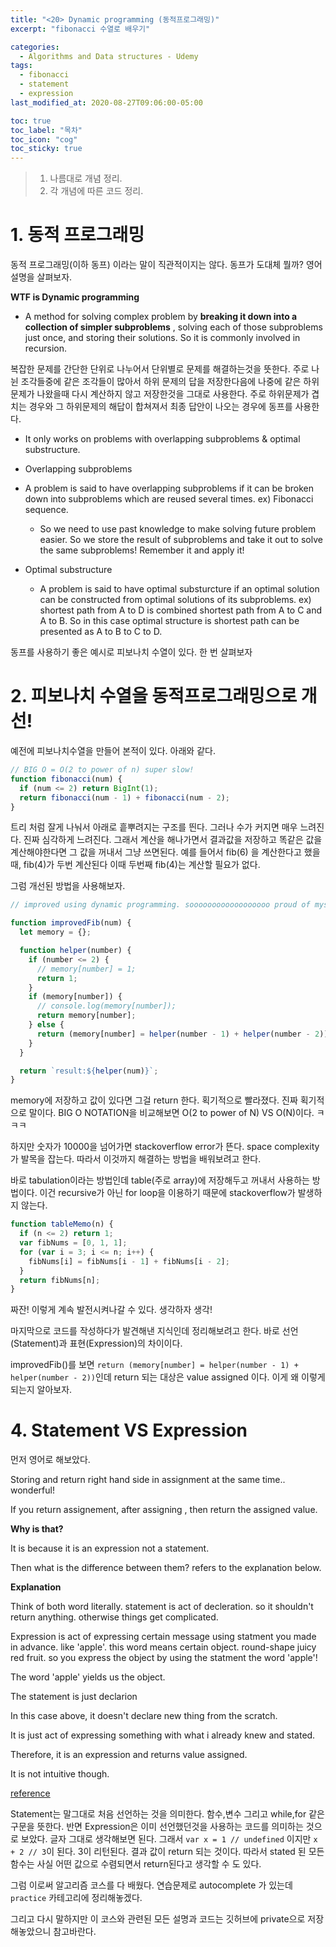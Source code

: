 ```yaml
---
title: "<20> Dynamic programming (동적프로그래밍)"
excerpt: "fibonacci 수열로 배우기"

categories:
  - Algorithms and Data structures - Udemy
tags:
  - fibonacci
  - statement
  - expression
last_modified_at: 2020-08-27T09:06:00-05:00

toc: true
toc_label: "목차"
toc_icon: "cog"
toc_sticky: true
---
```


> 1. 나름대로 개념 정리.
> 2. 각 개념에 따른 코드 정리.

# 1. 동적 프로그래밍

동적 프로그래밍(이하 동프) 이라는 말이 직관적이지는 않다. 동프가 도대체 뭘까? 영어 설명을 살펴보자.

**WTF is Dynamic programming**

- A method for solving complex problem by **breaking it down into a collection of simpler subproblems** , solving each of those subproblems just once, and storing their solutions. So it is commonly involved in recursion.

복잡한 문제를 간단한 단위로 나누어서 단위별로 문제를 해결하는것을 뜻한다. 주로 나뉜 조각들중에 같은 조각들이 많아서 하위 문제의 답을 저장한다음에 나중에 같은 하위문제가 나왔을때 다시 계산하지 않고 저장한것을 그대로 사용한다. 주로 하위문제가 겹치는 경우와 그 하위문제의 해답이 합쳐져서 최종 답안이 나오는 경우에 동프를 사용한다.

- It only works on problems with overlapping subproblems & optimal substructure.

- Overlapping subproblems

- A problem is said to have overlapping subproblems if it can be broken down into subproblems which are reused several times. ex) Fibonacci sequence.

  - So we need to use past knowledge to make solving future problem easier. So we store the result of subproblems and take it out to solve the same subproblems! Remember it and apply it!

- Optimal substructure

  - A problem is said to have optimal substurcture if an optimal solution can be constructed from optimal solutions of its subproblems. ex) shortest path from A to D is combined shortest path from A to C and A to B. So in this case optimal structure is shortest path can be presented as A to B to C to D.

동프를 사용하기 좋은 예시로 피보나치 수열이 있다. 한 번 살펴보자

# 2. 피보나치 수열을 동적프로그래밍으로 개선!

예전에 피보나치수열을 만들어 본적이 있다. 아래와 같다.

```javascript
// BIG O = O(2 to power of n) super slow!
function fibonacci(num) {
  if (num <= 2) return BigInt(1);
  return fibonacci(num - 1) + fibonacci(num - 2);
}
```

트리 처럼 잘게 나눠서 아래로 흩뿌려지는 구조를 띈다. 그러나 수가 커지면 매우 느려진다. 진짜 심각하게 느려진다.
그래서 계산을 해나가면서 결과값을 저장하고 똑같은 값을 계산해야한다면 그 값을 꺼내서 그냥 쓰면된다. 예를 들어서 fib(6) 을 계산한다고 했을때, fib(4)가 두번 계산된다 이때 두번째 fib(4)는 계산할 필요가 없다.

그럼 개선된 방법을 사용해보자.

```javascript
// improved using dynamic programming. soooooooooooooooooo proud of myself!!!!!!!!!!!!!!!

function improvedFib(num) {
  let memory = {};

  function helper(number) {
    if (number <= 2) {
      // memory[number] = 1;
      return 1;
    }
    if (memory[number]) {
      // console.log(memory[number]);
      return memory[number];
    } else {
      return (memory[number] = helper(number - 1) + helper(number - 2));
    }
  }

  return `result:${helper(num)}`;
}
```

memory에 저장하고 값이 있다면 그걸 return 한다. 획기적으로 빨라졌다. 진짜 획기적으로 말이다. BIG O NOTATION을 비교해보면 O(2 to power of N) VS O(N)이다. ㅋㅋㅋ

하지만 숫자가 10000을 넘어가면 stackoverflow error가 뜬다. space complexity 가 발목을 잡는다. 따라서 이것까지 해결하는 방법을 배워보려고 한다.

바로 tabulation이라는 방법인데 table(주로 array)에 저장해두고 꺼내서 사용하는 방법이다. 이건 recursive가 아닌 for loop을 이용하기 때문에 stackoverflow가 발생하지 않는다.

```javascript
function tableMemo(n) {
  if (n <= 2) return 1;
  var fibNums = [0, 1, 1];
  for (var i = 3; i <= n; i++) {
    fibNums[i] = fibNums[i - 1] + fibNums[i - 2];
  }
  return fibNums[n];
}
```

짜잔! 이렇게 계속 발전시켜나갈 수 있다. 생각하자 생각!

마지막으로 코드를 작성하다가 발견해낸 지식인데 정리해보려고 한다. 바로 선언(Statement)과 표현(Expression)의 차이이다.

improvedFib()를 보면 `return (memory[number] = helper(number - 1) + helper(number - 2))`인데 return 되는 대상은 value assigned 이다. 이게 왜 이렇게 되는지 알아보자.

# 4. Statement VS Expression

먼저 영어로 해보았다.

Storing and return right hand side in assignment at the same time.. wonderful!

If you return assignement, after assigning , then return the assigned value.

**Why is that?**

It is because it is an expression not a statement.

Then what is the difference between them? refers to the explanation below.

**Explanation**

Think of both word literally. statement is act of decleration. so it shouldn't return anything. otherwise things get complicated.

Expression is act of expressing certain message using statment you made in advance. like 'apple'. this word means certain object. round-shape juicy red fruit. so you express the object by using the statment the word 'apple'!

The word 'apple' yields us the object.

The statement is just declarion

In this case above, it doesn't declare new thing from the scratch.

It is just act of expressing something with what i already knew and stated.

Therefore, it is an expression and returns value assigned.

It is not intuitive though.

[reference](https://stackoverflow.com/questions/12703214/javascript-difference-between-a-statement-and-an-expression#:~:text=%E2%80%9CWherever%20JavaScript%20expects%20a%20statement,the%20argument%20of%20a%20function.%E2%80%9D)

Statement는 말그대로 처음 선언하는 것을 의미한다. 함수,변수 그리고 while,for 같은 구문을 뜻한다.
반면 Expression은 이미 선언했던것을 사용하는 코드를 의미하는 것으로 보았다. 글자 그대로 생각해보면 된다.
그래서 `var x = 1 // undefined` 이지만 `x + 2 // 3`이 된다. 3이 리턴된다. 결과 값이 return 되는 것이다. 따라서 stated 된 모든 함수는 사실 어떤 값으로 수렴되면서 return된다고 생각할 수 도 있다.

그럼 이로써 알고리즘 코스를 다 배웠다. 연습문제로 autocomplete 가 있는데 `practice` 카테고리에 정리해놓겠다.

그리고 다시 말하지만 이 코스와 관련된 모든 설명과 코드는 깃허브에 private으로 저장해놓았으니 참고바란다.
